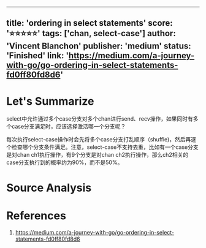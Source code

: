
---
title: 'ordering in select statements'
score: '⭐️⭐️⭐️⭐️⭐️'
tags: ['chan, select-case']
author: 'Vincent Blanchon'
publisher: 'medium'
status: 'Finished'
link: 'https://medium.com/a-journey-with-go/go-ordering-in-select-statements-fd0ff80fd8d6'
---

# Let's Summarize

select中允许通过多个case分支对多个chan进行send、recv操作，如果同时有多个case分支满足时，应该选择激活哪一个分支呢？

每次执行select-case操作时会先将多个case分支打乱顺序（shuffle)，然后再逐个检查哪个分支条件满足。注意，select-case不支持去重，比如有一个case分支是对chan ch1执行操作，有9个分支是对chan ch2执行操作，那么ch2相关的case分支执行到的概率约为90%，而不是50%。

# Source Analysis



# References
1. https://medium.com/a-journey-with-go/go-ordering-in-select-statements-fd0ff80fd8d6
